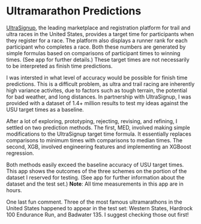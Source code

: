 # Ultramarathon Predictions

[UltraSignup](https://ultrasignup.com/), 
the leading marketplace and registration platform for
trail and ultra races in the United States, provides a target time
for participants when they register for a race. The platform also 
displays a runner rank for each participant who completes a
race. Both these numbers are generated by simple formulas
based on comparisons of participant times to winning times. 
(See app for further details.)
These target times are not necessarily
to be interpreted as finish time predictions.

I was intersted in what level of accuracy would be possible for
finish time predictions. This is a difficult problem, as ultra and trail 
racing are inherently high variance activites, due to factors such as tough 
terrain, the potential for bad weather, and long distances. 
In partnership with UltraSignup, 
I was provided with a dataset of 1.4+ million results to test my ideas
against the USU target times as a baseline.

After a lot of exploring, prototyping, rejecting, revising, 
and refining, I settled on two prediction methods. 
The first, MED, 
involved making simple modifications to the UltraSignup target time 
formula. It essentially replaces comparisons to minimum times
with comparisons to median times. The second, XGB, involved
engineering features and implementing an XGBoost
regression.

Both methods easily exceed the baseline accuracy of USU target 
times. This app shows the outcomes of the three schemes on
the portion of the dataset I reserved for testing.
(See app for further information about the dataset and the test set.)
**Note**: All time measurements in 
this app are in hours.

One last fun comment. Three of the 
most famous ultramarathons in the United States happened to 
appear in
the test set: Western States, Hardrock 100 Endurance Run, and
Badwater 135. I suggest checking those out first!
